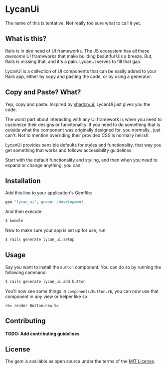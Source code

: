 # LycanUi

The name of this is tentative. Not really too sure what to call it yet.

## What is this?

Rails is in _dire_ need of UI frameworks. The JS ecosystem has all these _awesome_ UI frameworks that make building beautiful
UIs a breeze. But, Rails is missing that, and it's a pain. LycanUi serves to fill that gap.

LycanUi is a collection of UI components that can be easily added to your Rails app, either by copy and pasting the code, or by using a generator.

## Copy and Paste? What?

Yep, copy and paste. Inspired by [shadcn/ui](https://ui.shadcn.com/docs), LycanUi just gives you the code.

The worst part about interacting with any UI framework is when you need to customize their designs or funcitonality.
If you need to do something that is outside what the component was originally designed for, you normally.. just can't.
Not to mention overriding their provided CSS is normally hellish.

LycanUi provides sensible defaults for styles and functionality, that way you get something that works and follows accessibility guidelines.

Start with the default functionality and styling, and then when you need to expand or change anything, you can.

## Installation

Add this line to your application's Gemfile:

```ruby
gem "lycan_ui", group: :development
```

And then execute:

```bash
$ bundle
```

Now to make sure your app is set up for use, run

```bash
$ rails generate lycan_ui:setup
```

## Usage

Say you want to install the `Button` component. You can do so by running the following command:

```bash
$ rails generate lycan_ui:add button
```

You'll now see some things in `components/button.rb`, you can now use that component in _any_ view or helper like so

```erb
<%= render Button.new %>
```

## Contributing

#### TODO: Add contributing guidelines

## License

The gem is available as open source under the terms of the [MIT License](https://opensource.org/licenses/MIT).
